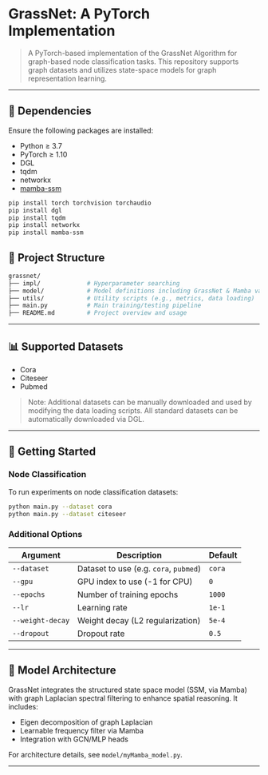 # GrassNet: A PyTorch Implementation

> A PyTorch-based implementation of the GrassNet Algorithm for graph-based node classification tasks. This repository supports graph datasets and utilizes state-space models for graph representation learning.

---

## 🔧 Dependencies

Ensure the following packages are installed:

- Python ≥ 3.7
- PyTorch ≥ 1.10
- DGL
- tqdm
- networkx
- [mamba-ssm](https://github.com/state-spaces/mamba)

```bash
pip install torch torchvision torchaudio
pip install dgl
pip install tqdm
pip install networkx
pip install mamba-ssm
```

## 📂 Project Structure
```bash
grassnet/
├── impl/             # Hyperparameter searching
├── model/            # Model definitions including GrassNet & Mamba variants
├── utils/            # Utility scripts (e.g., metrics, data loading)
├── main.py           # Main training/testing pipeline
├── README.md         # Project overview and usage
```

---

## 📊 Supported Datasets

- Cora
- Citeseer
- Pubmed

> Note: Additional datasets can be manually downloaded and used by modifying the data loading scripts. All standard datasets can be automatically downloaded via DGL.
---


## 🚀 Getting Started

### Node Classification

To run experiments on node classification datasets:

```bash
python main.py --dataset cora
python main.py --dataset citeseer
```

### Additional Options

| Argument         | Description                                 | Default       |
|------------------|---------------------------------------------|---------------|
| `--dataset`      | Dataset to use (e.g. `cora`, `pubmed`)       | `cora`        |
| `--gpu`          | GPU index to use (-1 for CPU)                | `0`           |
| `--epochs`       | Number of training epochs                    | `1000`         |
| `--lr`           | Learning rate                                | `1e-1`        |
| `--weight-decay` | Weight decay (L2 regularization)             | `5e-4`        |
| `--dropout`      | Dropout rate                                 | `0.5`         |

---

## 🧠 Model Architecture

GrassNet integrates the structured state space model (SSM, via Mamba) with graph Laplacian spectral filtering to enhance spatial reasoning. It includes:

- Eigen decomposition of graph Laplacian
- Learnable frequency filter via Mamba
- Integration with GCN/MLP heads

For architecture details, see `model/myMamba_model.py`.

---
